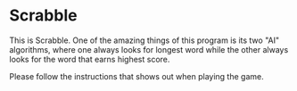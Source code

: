 # Scrabble
This is Scrabble.
One of the amazing things of this program is its two "AI" algorithms, where one always looks for longest word while the other always looks for the word that earns highest score.

Please follow the instructions that shows out when playing the game.
